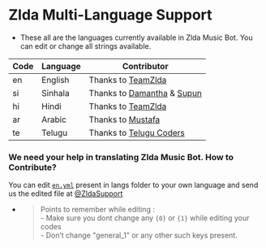 # Zlda Multi-Language Support

- These all are the languages currently available in Zlda Music Bot. You can edit or change all strings available.

| Code | Language | Contributor |
|-|-------|-------|
| en | English | Thanks to [TeamZlda](https://t.me/TeamZlda)
| si | Sinhala  | Thanks to [Damantha](https://t.me/MrItzme) & [Supun](https://t.me/Supunma)
| hi | Hindi  | Thanks to [TeamZlda](https://t.me/TeamZlda)
| ar | Arabic | Thanks to [Mustafa](https://t.me/tr_4z)
| te | Telugu | Thanks to [Telugu Coders](https://t.me/tgshadow_fighters)


### We need your help in translating Zlda Music Bot. How to Contribute?

You can edit [`en.yml`](https://github.com/TeamZlda/public/blob/master/strings/langs/en.yml) present in langs folder to your own language and send us the edited file at [@ZldaSupport](https://t.me/ZldaSupport)

- > Points to remember while editing : <br> - Make sure you dont change any `{0}` or `{1}` while editing your codes <br> - Don’t change "general_1" or any other such keys present.
